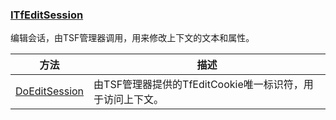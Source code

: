 ### [ITfEditSession](https://learn.microsoft.com/zh-cn/windows/win32/api/msctf/nn-msctf-itfeditsession)

编辑会话，由TSF管理器调用，用来修改上下文的文本和属性。

方法|描述
-|-
[DoEditSession][1]			|由TSF管理器提供的TfEditCookie唯一标识符，用于访问上下文。

[1]: https://learn.microsoft.com/zh-cn/windows/win32/api/msctf/nf-msctf-itfeditsession-doeditsession